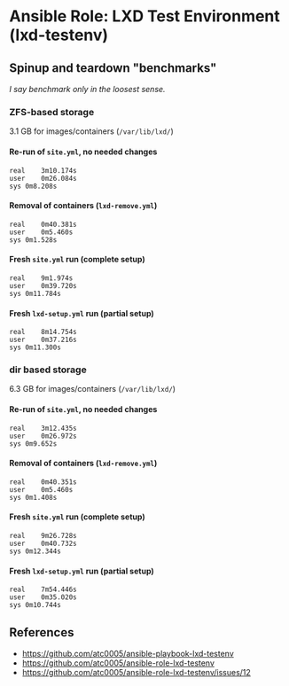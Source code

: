 # Ansible Role: LXD Test Environment (lxd-testenv)

## Spinup and teardown "benchmarks"

*I say benchmark only in the loosest sense.*

### ZFS-based storage

3.1 GB for images/containers (`/var/lib/lxd/`)

#### Re-run of `site.yml`, no needed changes

```ShellSession
real	3m10.174s
user	0m26.084s
sys	0m8.208s
```

#### Removal of containers (`lxd-remove.yml`)

```ShellSession
real	0m40.381s
user	0m5.460s
sys	0m1.528s
```

#### Fresh `site.yml` run (complete setup)

```ShellSession
real	9m1.974s
user	0m39.720s
sys	0m11.784s
```

#### Fresh `lxd-setup.yml` run (partial setup)

```ShellSession
real	8m14.754s
user	0m37.216s
sys	0m11.300s
```

### dir based storage

6.3 GB for images/containers (`/var/lib/lxd/`)

#### Re-run of `site.yml`, no needed changes

```ShellSession
real	3m12.435s
user	0m26.972s
sys	0m9.652s
```

#### Removal of containers (`lxd-remove.yml`)

```ShellSession
real	0m40.351s
user	0m5.460s
sys	0m1.408s
```

#### Fresh `site.yml` run (complete setup)

```ShellSession
real	9m26.728s
user	0m40.732s
sys	0m12.344s
```

#### Fresh `lxd-setup.yml` run (partial setup)

```ShellSession
real	7m54.446s
user	0m35.020s
sys	0m10.744s
```

## References

- <https://github.com/atc0005/ansible-playbook-lxd-testenv>
- <https://github.com/atc0005/ansible-role-lxd-testenv>
- <https://github.com/atc0005/ansible-role-lxd-testenv/issues/12>
